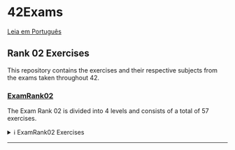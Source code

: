 # 42Exams

[Leia em Português](README.pt.md)

## Rank 02 Exercises

This repository contains the exercises and their respective subjects from the exams taken throughout 42.

### [ExamRank02](ExamRank02)

The Exam Rank 02 is divided into 4 levels and consists of a total of 57 exercises.

 <details>
     <summary>ℹ️ ExamRank02 Exercises</summary><br>

  | [Level 01](ExamRank02/Level01) | [Level 02](ExamRank02/Level02) | [Level 03](ExamRank02/Level03) | [Level 04](ExamRank02/Level04) |
  |-----------|---------|---------|---------|
  | first_word        | alpha_mirror        | add_prime_sum        | flood_fill        |
  | fizzbuz        | camel_to_snake        | epur_str        | fprime        |
  | ft_putstr        | do_op        | expand_str        | ft_itoa        |
  | ft_strcpy        | ft_atoi        | ft_atoi_base        | ft_list_foreach        |
  | ft_strlen        | ft_strcmp        | ft_list_size        | ft_list_remove_if        |
  | ft_swap        | ft_strcspn        | ft_range        | ft_split        |
  | repeat_alpha        | ft_strdup        | ft_rrange        | rev_wstr        |
  | rev_print        | ft_strpbrk        | hidenp        | rostring        |
  | rot_13        | ft_strrev        | lcm        | sort_int_tab        |
  | rotone        | ft_strspn        | paramsum        | sort_list        |
  | search_and_replace        | inter        | pgcd        |         |
  | ulstr        | is_power_of_two        | print_hex        |         |
  |          | last_word        | rstr_capitalizer        |         |
  |          | max        | str_capitalizer        |         |
  |          | print_bits        | tab_mult        |         |
  |          | reverse_bits        |         |         |
  |          | snake_to_camel        |         |         |
  |          | swap_bits        |         |         |
  |          | union        |         |         |
  |          | wdmatch        |         |         |   

  </details>
  
  ---
